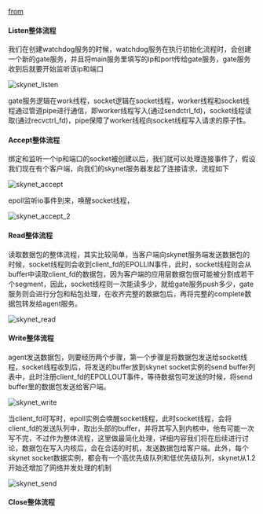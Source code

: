 [from](https://manistein.github.io/blog/post/server/skynet/skynet%E7%BD%91%E7%BB%9C%E6%9C%BA%E5%88%B6/)

#### Listen整体流程

我们在创建watchdog服务的时候，watchdog服务在执行初始化流程时，会创建一个新的gate服务，并且将main服务里填写的ip和port传给gate服务，gate服务收到后就要开始监听该ip和端口

![skynet_listen](..\..\pic\skynet_listen.png)

gate服务逻辑在work线程，socket逻辑在socket线程，worker线程和socket线程通过管道pipe进行通信，即worker线程写入(通过sendctrl_fd)，socket线程读取(通过recvctrl_fd)，pipe保障了worker线程向socket线程写入请求的原子性。



#### Accept整体流程

绑定和监听一个ip和端口的socket被创建以后，我们就可以处理连接事件了，假设我们现在有个客户端，向我们的skynet服务器发起了连接请求，流程如下

![skynet_accept](..\..\pic\skynet_accept.png)

epoll监听io事件到来，唤醒socket线程，

![skynet_accept_2](..\..\pic\skynet_accept_2.png)



#### Read整体流程

读取数据包的整体流程，其实比较简单，当客户端向skynet服务端发送数据包的时候，socket线程则会收到client_fd的EPOLLIN事件，此时，socket线程则会从buffer中读取client_fd的数据包，因为客户端的应用层数据包很可能被分割成若干个segment，因此，socket线程则一次能读多少，就给gate服务push多少，gate服务则会进行分包和粘包处理，在收齐完整的数据包后，再将完整的complete数据包转发给agent服务。

![skynet_read](..\..\pic\skynet_read.png)

#### Write整体流程

agent发送数据包，则要经历两个步骤，第一个步骤是将数据包发送给socket线程，socket线程收到后，将发送的buffer放到skynet socket实例的send buffer列表中，此时注册client_fd的EPOLLOUT事件，等待数据包可发送的时候，将send buffer里的数据包发送给客户端。

![skynet_write](..\..\pic\skynet_write.png)

 当client_fd可写时，epoll实例会唤醒socket线程，此时socket线程，会将client_fd的发送队列中，取出头部的buffer，并将其写入到内核中，他有可能一次写不完，不过作为整体流程，这里做最简化处理，详细内容我们将在后续进行讨论，数据包在写入内核后，会在合适的时机，发送数据包给客户端。此外，每个skynet socket数据实例，都会有一个高优先级队列和低优先级队列，skynet从1.2开始还增加了网络并发处理的机制

![skynet_send](..\..\pic\skynet_send.png)

#### Close整体流程









































